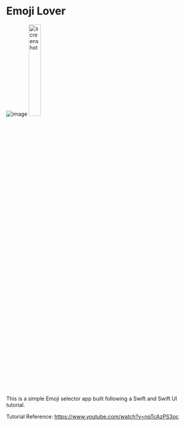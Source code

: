 # Emoji Lover

![image]()
<img src="[/img/contact.png](https://github.com/user-attachments/assets/ea45794a-b5ea-46eb-aeee-37633f1976e8)" alt="screenshot" width="25%" height="auto">

This is a simple Emoji selector app built following a Swift and Swift UI tutorial. 

Tutorial Reference: https://www.youtube.com/watch?v=nqTcAzPS3oc
